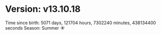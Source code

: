 # Version: v13.10.18
Time since birth: 5071 days, 121704 hours, 7302240 minutes, 438134400 seconds
Season: Summer ☀️

